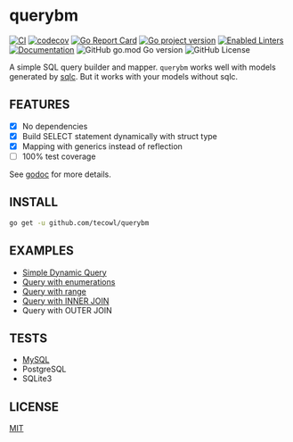 # querybm

[![CI](https://github.com/tecowl/querybm/actions/workflows/ci.yml/badge.svg)](https://github.com/tecowl/querybm/actions/workflows/ci.yml)
[![codecov](https://codecov.io/gh/tecowl/querybm/graph/badge.svg?token=1KIHO6LA3D)](https://codecov.io/gh/tecowl/querybm)
[![Go Report Card](https://goreportcard.com/badge/github.com/tecowl/querybm)](https://goreportcard.com/report/github.com/tecowl/querybm)
[![Go project version](https://badge.fury.io/go/github.com%2Ftecowl%2Fquerybm.svg)](https://badge.fury.io/go/github.com%2Ftecowl%2Fquerybm)
[![Enabled Linters](https://img.shields.io/badge/dynamic/yaml?url=https%3A%2F%2Fraw.githubusercontent.com%2Ftecowl%2Fquerybm%2Frefs%2Fheads%2Fmain%2F.project.yaml&query=%24.linters&label=enabled%20linters&color=%2317AFC2)](.golangci.yml)
[![Documentation](https://img.shields.io/badge/go.dev-reference-007d9c?logo=go&logoColor=white&style=flat-square)](https://pkg.go.dev/github.com/tecowl/querybm)
![GitHub go.mod Go version](https://img.shields.io/github/go-mod/go-version/tecowl/querybm)
![GitHub License](https://img.shields.io/github/license/tecowl/querybm)

A simple SQL query builder and mapper. `querybm` works well with models generated by [sqlc](https://sqlc.dev/). But it works with your models without sqlc.

## FEATURES

- [x] No dependencies
- [x] Build SELECT statement dynamically with struct type
- [x] Mapping with generics instead of reflection
- [ ] 100% test coverage

See [godoc](https://pkg.go.dev/github.com/tecowl/querybm) for more details.

## INSTALL

```sh
go get -u github.com/tecowl/querybm
```

## EXAMPLES

- [Simple Dynamic Query](./tests/mysql/queries/authors/)
- [Query with enumerations](./tests/mysql/queries/books_with_enum/)
- [Query with range](./tests/mysql/queries/books_with_range/)
- [Query with INNER JOIN](./tests/mysql/queries/books_with_inner_join/)
- Query with OUTER JOIN

## TESTS

- [MySQL](./tests/mysql/)
- PostgreSQL
- SQLite3

## LICENSE

[MIT](./LICENSE)
